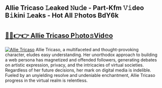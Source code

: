 ## Allie Tricaso 𝙻eaked 𝙽u𝚍e - Part-Kfm 𝚅𝚒deo B𝚒kini 𝙻eaks - Hot All 𝙿hotos BdY6k

# <h2><a href="http://ld0iaw.urlbe.top/?page=Allie+Tricaso">🔗🔗👉👉 Allie Tricaso P𝚑oto𝚜Vid𝚎o</a></h2>

[![Allie Tricaso](https://i.imgur.com/eBuTRDB.gif)](http://ld0iaw.urlbe.top/?page=Allie+Tricaso)
Allie Tricaso, a multifaceted and thought-provoking character, eludes easy understanding. Her unorthodox approach to building a web persona has magnetized and offended followers, generating debates on artistic expression, privacy, and the intricacies of virtual societies. Regardless of her future decisions, her mark on digital media is indelible. Fueled by an unyielding resolve and undeniable enchantment, Allie Tricaso progress in the virtual realm is relentless.
